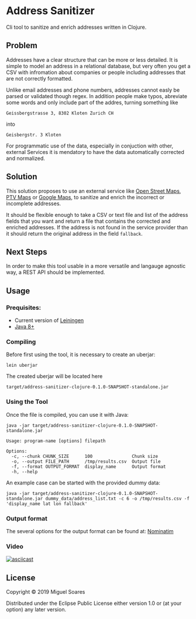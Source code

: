 # Address Sanitizer
Cli tool to sanitize and enrich addresses written in Clojure.


## Problem
Addresses have a clear structure that can be more or less detailed. It is simple to model an address in a relational database, but very often you get a CSV with infromation about companies or people including addresses that are not correctly formatted. 

Unlike email addresses and phone numbers, addresses cannot easly be parsed or validated though regex.
In addition people make typos, abreviate some words and only include part of the addres, turning something like

```
Geissbergstrasse 3, 8302 Kloten Zurich CH
```

into

```
Geisbergstr. 3 Kloten
```

For programmatic use of the data, especially in conjuction with other, external Services it is mendatory to have the data automatically corrected and normalized.


## Solution

This solution proposes to use an external service like [Open Street Maps](https://www.openstreetmap.org/), [PTV Maps](https://www.ptvgroup.com/en/solutions/products/ptv-xserver/developer-zone/digital-maps-api/) or [Google Maps](https://www.google.com/maps), to sanitize and enrich the incorrect or incomplete addresses.

It should be flexible enough to take a CSV or text file and list of the address fields that you want and return a file that contains the corrected and enriched addresses. If the address is not found in the service provider than it should return the original address in the field `fallback`.

## Next Steps

In order to make this tool usable in a more versatile and langauge agnostic way, a REST API should be implemented.

## Usage

### Prequisites:

- Current version of [Leiningen](https://leiningen.org/#install)
- [Java 8+](https://www.java.com/en/download/)

### Compiling

Before first using the tool, it is necessary to create an uberjar:

```
lein uberjar
```

The created uberjar will be located here

```
target/address-sanitizer-clojure-0.1.0-SNAPSHOT-standalone.jar
```

### Using the Tool

Once the file is compiled, you can use it with Java:

```
java -jar target/address-sanitizer-clojure-0.1.0-SNAPSHOT-standalone.jar

Usage: program-name [options] filepath

Options:
  -c, --chunk CHUNK_SIZE      100               Chunk size
  -o, --output FILE_PATH      /tmp/results.csv  Output file
  -f, --format OUTPUT_FORMAT  display_name      Output format
  -h, --help
```

An example case can be started with the provided dummy data:

```
java -jar target/address-sanitizer-clojure-0.1.0-SNAPSHOT-standalone.jar dummy_data/address_list.txt -c 6 -o /tmp/results.csv -f 'display_name lat lon fallback'
```

### Output format

The several options for the output format can be found at:
[Nominatim](https://wiki.openstreetmap.org/wiki/Nominatim)

### Video

[![asciicast](https://asciinema.org/a/lt80EQWjYLVqMK9tIsKYsqI1f)](https://asciinema.org/a/lt80EQWjYLVqMK9tIsKYsqI1f)


## License
Copyright © 2019 Miguel Soares

Distributed under the Eclipse Public License either version 1.0 or (at your option) any later version.
